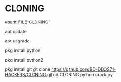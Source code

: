 # CLONING
#sami
FILE-CLONING

apt update

apt upgrade

pkg install python

pkg install python2

pkg install git
git clone https://github.com/BD-DDOS71-HACKERS/CLONING.git
cd CLONING
python crack.py
